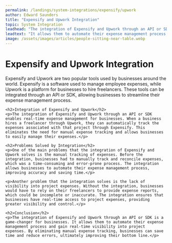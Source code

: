 ```yaml
---
permalink: /landings/system-integrations/expensify/upwork
author: Edward Saunders
title: "Expensify and Upwork Integration"
topic: System Integration
leadhead: "The integration of Expensify and Upwork through an API or SDK is a game-changer for businesses"
leadtext: "It allows them to automate their expense management process and gain real-time visibility into project expenses. By eliminating manual expense tracking, businesses can save time and reduce errors, ultimately improving their bottom line."
image: /assets/images/articles/people-sitting-near-table.webp
---
```

<div class="arttext">	<h1>Expensify and Upwork Integration</h1>
	<p>Expensify and Upwork are two popular tools used by businesses around the world. Expensify is a software used to manage employee expenses, while Upwork is a platform for businesses to hire freelancers. These tools can be integrated through an API or SDK, allowing businesses to streamline their expense management process.</p>

	<h2>Integration of Expensify and Upwork</h2>
	<p>The integration of Expensify and Upwork through an API or SDK enables real-time expense management for businesses. When a business hires a freelancer through Upwork, they can automatically track the expenses associated with that project through Expensify. This eliminates the need for manual expense tracking and allows businesses to easily manage their expenses.</p>

	<h2>Problems Solved by Integration</h2>
	<p>One of the main problems that the integration of Expensify and Upwork solves is the manual tracking of expenses. Before the integration, businesses had to manually track and reconcile expenses, which was a time-consuming and error-prone process. The integration allows businesses to automate their expense management process, improving accuracy and saving time.</p>

	<p>Another problem that the integration solves is the lack of visibility into project expenses. Without the integration, businesses would have to rely on their freelancers to provide expense reports, which could be incomplete or inaccurate. The integration ensures that businesses have real-time access to project expenses, providing greater visibility and control.</p>

	<h2>Conclusion</h2>
	<p>The integration of Expensify and Upwork through an API or SDK is a game-changer for businesses. It allows them to automate their expense management process and gain real-time visibility into project expenses. By eliminating manual expense tracking, businesses can save time and reduce errors, ultimately improving their bottom line.</p>

</div>